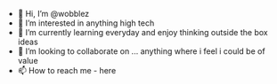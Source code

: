 - 👋 Hi, I’m @wobblez
- 👀 I’m interested in anything high tech
- 🌱 I’m currently learning everyday and enjoy thinking outside the box ideas
- 💞️ I’m looking to collaborate on ... anything where i feel i could be of value
- 📫 How to reach me - here

<!---
wobblez/wobblez is a ✨ special ✨ repository because its `README.md` (this file) appears on your GitHub profile.
You can click the Preview link to take a look at your changes.
--->
